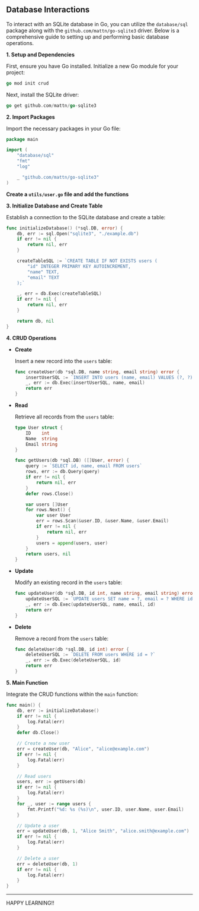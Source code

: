 ## Database Interactions

To interact with an SQLite database in Go, you can utilize the `database/sql` package along with the `github.com/mattn/go-sqlite3` driver. Below is a comprehensive guide to setting up and performing basic database operations.

**1. Setup and Dependencies**

First, ensure you have Go installed. Initialize a new Go module for your project:

```go
go mod init crud
```

Next, install the SQLite driver:

```go
go get github.com/mattn/go-sqlite3
```

**2. Import Packages**

Import the necessary packages in your Go file:

```go
package main

import (
    "database/sql"
    "fmt"
    "log"

    _ "github.com/mattn/go-sqlite3"
)
```

**Create a `utils/user.go` file and add the functions**

**3. Initialize Database and Create Table**

Establish a connection to the SQLite database and create a table:

```go
func initializeDatabase() (*sql.DB, error) {
    db, err := sql.Open("sqlite3", "./example.db")
    if err != nil {
        return nil, err
    }

    createTableSQL := `CREATE TABLE IF NOT EXISTS users (
        "id" INTEGER PRIMARY KEY AUTOINCREMENT,
        "name" TEXT,
        "email" TEXT
    );`

    _, err = db.Exec(createTableSQL)
    if err != nil {
        return nil, err
    }

    return db, nil
}
```

**4. CRUD Operations**

- **Create**

  Insert a new record into the `users` table:

  ```go
  func createUser(db *sql.DB, name string, email string) error {
      insertUserSQL := `INSERT INTO users (name, email) VALUES (?, ?)`
      _, err := db.Exec(insertUserSQL, name, email)
      return err
  }
  ```

- **Read**

  Retrieve all records from the `users` table:

  ```go
  type User struct {
      ID    int
      Name  string
      Email string
  }

  func getUsers(db *sql.DB) ([]User, error) {
      query := `SELECT id, name, email FROM users`
      rows, err := db.Query(query)
      if err != nil {
          return nil, err
      }
      defer rows.Close()

      var users []User
      for rows.Next() {
          var user User
          err = rows.Scan(&user.ID, &user.Name, &user.Email)
          if err != nil {
              return nil, err
          }
          users = append(users, user)
      }
      return users, nil
  }
  ```

- **Update**

  Modify an existing record in the `users` table:

  ```go
  func updateUser(db *sql.DB, id int, name string, email string) error {
      updateUserSQL := `UPDATE users SET name = ?, email = ? WHERE id = ?`
      _, err := db.Exec(updateUserSQL, name, email, id)
      return err
  }
  ```

- **Delete**

  Remove a record from the `users` table:

  ```go
  func deleteUser(db *sql.DB, id int) error {
      deleteUserSQL := `DELETE FROM users WHERE id = ?`
      _, err := db.Exec(deleteUserSQL, id)
      return err
  }
  ```

**5. Main Function**

Integrate the CRUD functions within the `main` function:

```go
func main() {
    db, err := initializeDatabase()
    if err != nil {
        log.Fatal(err)
    }
    defer db.Close()

    // Create a new user
    err = createUser(db, "Alice", "alice@example.com")
    if err != nil {
        log.Fatal(err)
    }

    // Read users
    users, err := getUsers(db)
    if err != nil {
        log.Fatal(err)
    }
    for _, user := range users {
        fmt.Printf("%d: %s (%s)\n", user.ID, user.Name, user.Email)
    }

    // Update a user
    err = updateUser(db, 1, "Alice Smith", "alice.smith@example.com")
    if err != nil {
        log.Fatal(err)
    }

    // Delete a user
    err = deleteUser(db, 1)
    if err != nil {
        log.Fatal(err)
    }
}
```

---

HAPPY LEARNING!!
